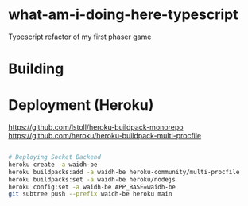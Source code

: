 # what-am-i-doing-here-typescript
 Typescript refactor of my first phaser game

# Building

# Deployment (Heroku)
https://github.com/lstoll/heroku-buildpack-monorepo
https://github.com/heroku/heroku-buildpack-multi-procfile

```bash

# Deploying Socket Backend
heroku create -a waidh-be
heroku buildpacks:add -a waidh-be heroku-community/multi-procfile
heroku buildpacks:set -a waidh-be heroku/nodejs
heroku config:set -a waidh-be APP_BASE=waidh-be
git subtree push --prefix waidh-be heroku main
```